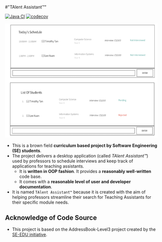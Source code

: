 #"TAlent Assistant™"

[![Java CI](https://github.com/AY2122S2-CS2103-F11-2/tp/actions/workflows/gradle.yml/badge.svg)](https://github.com/AY2122S2-CS2103-F11-2/tp/actions/workflows/gradle.yml)
[![codecov](https://codecov.io/gh/AY2122S2-CS2103-F11-2/tp/branch/master/graph/badge.svg?token=XP523EPF7P)](https://codecov.io/gh/AY2122S2-CS2103-F11-2/tp)

![Ui](docs/images/Ui.png)

* This is a brown field **curriculum based project by Software Engineering (SE) students**.<br>
* The project delivers a desktop application (called _TAlent Assistant™_) used by professors to schedule interviews and
  keep track of applications for teaching assistants.
  * It is **written in OOP fashion**. It provides a **reasonably well-written** code base.
  * It comes with a **reasonable level of user and developer documentation**.
* It is named `TAlent Assistant™`  because it is created with the aim of helping professors streamline their search for
  Teaching Assistants for their specific module needs.

## Acknowledge of Code Source

* This project is based on the AddressBook-Level3 project created by the [SE-EDU initiative](https://se-education.org).
